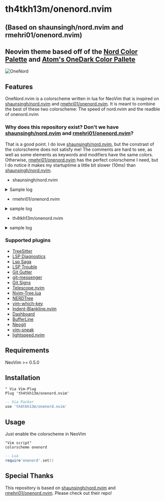# th4tkh13m/onenord.nvim 
## (Based on shaunsingh/nord.nvim and rmehri01/onenord.nvim)

## Neovim theme based off of the [Nord Color Palette](https://www.nordtheme.com/docs/colors-and-palettes) and [Atom's OneDark Color Pallete](https://github.com/atom/atom/tree/master/packages/one-dark-ui)

![OneNord](https://user-images.githubusercontent.com/29520244/140460591-0eddc8ae-0e50-4e7c-858c-9b063d435574.png)

## Features

OneNord.nvim is a colorscheme written in lua for NeoVim that is inspired on [shaunsingh/nord.nvim](https://github.com/shaunsingh/nord.nvim) and [rmehri01/onenord.nvim](https://github.com/rmehri01/onenord.nvim). It is meant to combine the best of these two colorscheme: The speed of nord.nvim and the readble of onenord.nvim


### Why does this repository exist? Don't we have [shaunsingh/nord.nvim](https://github.com/shaunsingh/nord.nvim) and [rmehri01/onenord.nvim](https://github.com/rmehri01/onenord.nvim)?

That is a good point. I do love [shaunsingh/nord.nvim](https://github.com/shaunsingh/nord.nvim), but the constrast of the colorscheme does not satisfy me! The comments are hard to see, as well as some elements as keywords and modifiers have the same colors. Otherwise, [rmehri01/onenord.nvim](https://github.com/rmehri01/onenord.nvim) has the perfect colorscheme I need, but I do notice it makes my startuptime a little bit slower (10ms) than [shaunsingh/nord.nvim](https://github.com/shaunsingh/nord.nvim).

- shaunsingh/nord.nvim
<details>
<summary>Sample log</summary>

```diff
times in msec
 clock   self+sourced   self:  sourced script
 clock   elapsed:              other lines

000.014  000.014: --- NVIM STARTING ---
000.658  000.644: locale set
001.330  000.672: inits 1
001.358  000.028: window checked
001.364  000.006: parsing arguments
001.439  000.075: expanding arguments
001.543  000.104: inits 2
002.729  001.186: init highlight
002.733  000.004: waiting for UI
004.295  001.562: done waiting for UI
004.326  000.031: init screen for UI
004.617  000.028  000.028: sourcing /usr/share/nvim/archlinux.vim
004.629  000.088  000.060: sourcing /etc/xdg//nvim/sysinit.vim
017.195  012.524  012.524: sourcing /home/th4tkh13m/.config/nvim/init.lua
017.233  000.295: sourcing vimrc file(s)
017.358  000.047  000.047: sourcing /usr/share/nvim/runtime/filetype.vim
017.607  000.028  000.028: sourcing /home/th4tkh13m/.local/share/nvim/site/pack/packer/start/filetype.nvim/filetype.vim
017.986  000.100  000.100: sourcing /usr/share/nvim/runtime/ftplugin.vim
018.491  000.082  000.082: sourcing /usr/share/nvim/runtime/indent.vim
019.747  000.602  000.602: sourcing /usr/share/nvim/runtime/syntax/syncolor.vim
020.380  001.345  000.743: sourcing /usr/share/nvim/runtime/syntax/synload.vim
020.609  001.688  000.343: sourcing /usr/share/nvim/runtime/syntax/syntax.vim
021.607  000.032  000.032: sourcing /usr/share/nvim/runtime/plugin/health.vim
021.743  000.104  000.104: sourcing /usr/share/nvim/runtime/plugin/man.vim
021.809  000.034  000.034: sourcing /usr/share/nvim/runtime/plugin/matchit.vim
022.230  000.394  000.394: sourcing /usr/share/nvim/runtime/plugin/matchparen.vim
022.606  000.027  000.027: sourcing /home/th4tkh13m/.local/share/nvim/rplugin.vim
022.625  000.360  000.333: sourcing /usr/share/nvim/runtime/plugin/rplugin.vim
022.704  000.052  000.052: sourcing /usr/share/nvim/runtime/plugin/tutor.vim
025.491  002.617  002.617: sourcing /home/th4tkh13m/.config/nvim/plugin/packer_compiled.lua
025.801  003.031: loading plugins
026.158  000.064  000.064: sourcing /home/th4tkh13m/.local/share/nvim/site/pack/packer/start/filetype.nvim/plugin/filetype.vim
026.704  000.288  000.288: sourcing /home/th4tkh13m/.local/share/nvim/site/pack/packer/start/nvim-lsp-installer/plugin/nvim-lsp-installer.vim
027.055  000.089  000.089: sourcing /home/th4tkh13m/.local/share/nvim/site/pack/packer/start/plenary.nvim/plugin/plenary.vim
027.465  001.223: loading packages
027.841  000.377: loading after plugins
027.873  000.032: inits 3
027.879  000.005: reading ShaDa
028.406  000.527: opening buffers
028.414  000.008: BufEnter autocommands
028.419  000.005: editing files in windows
032.814  000.393  000.393: sourcing /usr/share/nvim/runtime/syntax/syncolor.vim
034.217  000.325  000.325: sourcing /usr/share/nvim/runtime/syntax/syncolor.vim
035.172  000.325  000.325: sourcing /usr/share/nvim/runtime/syntax/syncolor.vim
042.187  012.725: VimEnter autocommands
042.196  000.009: UIEnter autocommands
042.876  000.532  000.532: sourcing /usr/share/nvim/runtime/autoload/provider/clipboard.vim
042.894  000.166: before starting main loop
068.800  025.906: first screen update
068.810  000.010: --- NVIM STARTED ---
```
</details>

- rmehri01/onenord.nvim
<details>
<summary>sample log</summary>

```diff
times in msec
 clock   self+sourced   self:  sourced script
 clock   elapsed:              other lines

000.028  000.028: --- NVIM STARTING ---
000.713  000.685: locale set
001.464  000.751: inits 1
001.497  000.032: window checked
001.504  000.008: parsing arguments
001.613  000.108: expanding arguments
001.702  000.089: inits 2
002.780  001.078: init highlight
002.783  000.004: waiting for UI
004.481  001.698: done waiting for UI
004.522  000.041: init screen for UI
004.822  000.030  000.030: sourcing /usr/share/nvim/archlinux.vim
004.833  000.090  000.061: sourcing /etc/xdg//nvim/sysinit.vim
018.034  013.159  013.159: sourcing /home/th4tkh13m/.config/nvim/init.lua
018.072  000.301: sourcing vimrc file(s)
018.201  000.048  000.048: sourcing /usr/share/nvim/runtime/filetype.vim
018.482  000.030  000.030: sourcing /home/th4tkh13m/.local/share/nvim/site/pack/packer/start/filetype.nvim/filetype.vim
018.873  000.104  000.104: sourcing /usr/share/nvim/runtime/ftplugin.vim
019.379  000.084  000.084: sourcing /usr/share/nvim/runtime/indent.vim
020.686  000.636  000.636: sourcing /usr/share/nvim/runtime/syntax/syncolor.vim
021.289  001.356  000.720: sourcing /usr/share/nvim/runtime/syntax/synload.vim
021.527  001.714  000.357: sourcing /usr/share/nvim/runtime/syntax/syntax.vim
022.535  000.032  000.032: sourcing /usr/share/nvim/runtime/plugin/health.vim
022.664  000.097  000.097: sourcing /usr/share/nvim/runtime/plugin/man.vim
022.739  000.042  000.042: sourcing /usr/share/nvim/runtime/plugin/matchit.vim
023.178  000.410  000.410: sourcing /usr/share/nvim/runtime/plugin/matchparen.vim
023.619  000.086  000.086: sourcing /home/th4tkh13m/.local/share/nvim/rplugin.vim
023.636  000.420  000.334: sourcing /usr/share/nvim/runtime/plugin/rplugin.vim
023.708  000.045  000.045: sourcing /usr/share/nvim/runtime/plugin/tutor.vim
026.238  002.336  002.336: sourcing /home/th4tkh13m/.config/nvim/plugin/packer_compiled.lua
026.518  003.085: loading plugins
026.813  000.044  000.044: sourcing /home/th4tkh13m/.local/share/nvim/site/pack/packer/start/filetype.nvim/plugin/filetype.vim
027.296  000.254  000.254: sourcing /home/th4tkh13m/.local/share/nvim/site/pack/packer/start/nvim-lsp-installer/plugin/nvim-lsp-installer.vim
027.618  000.082  000.082: sourcing /home/th4tkh13m/.local/share/nvim/site/pack/packer/start/plenary.nvim/plugin/plenary.vim
028.006  001.108: loading packages
028.351  000.345: loading after plugins
028.380  000.029: inits 3
028.383  000.004: reading ShaDa
028.869  000.485: opening buffers
028.876  000.007: BufEnter autocommands
028.880  000.004: editing files in windows
035.754  000.357  000.357: sourcing /usr/share/nvim/runtime/syntax/syncolor.vim
036.765  000.330  000.330: sourcing /usr/share/nvim/runtime/syntax/syncolor.vim
-043.254  009.797  009.109: sourcing /home/th4tkh13m/.local/share/nvim/site/pack/packer/opt/onenord.nvim/colors/onenord.lua
044.834  006.158: VimEnter autocommands
044.843  000.009: UIEnter autocommands
045.525  000.535  000.535: sourcing /usr/share/nvim/runtime/autoload/provider/clipboard.vim
045.543  000.165: before starting main loop
071.556  026.013: first screen update
071.566  000.010: --- NVIM STARTED ---
```
</details>

- th4tkh13m/onenord.nvim
<details>
<summary>sample log</summary>

```diff
times in msec
 clock   self+sourced   self:  sourced script
 clock   elapsed:              other lines

000.010  000.010: --- NVIM STARTING ---
000.496  000.487: locale set
001.019  000.523: inits 1
001.048  000.029: window checked
001.054  000.006: parsing arguments
001.118  000.064: expanding arguments
001.188  000.070: inits 2
002.026  000.838: init highlight
002.029  000.003: waiting for UI
003.252  001.224: done waiting for UI
003.277  000.024: init screen for UI
003.492  000.022  000.022: sourcing /usr/share/nvim/archlinux.vim
003.501  000.068  000.046: sourcing /etc/xdg//nvim/sysinit.vim
012.926  009.394  009.394: sourcing /home/th4tkh13m/.config/nvim/init.lua
012.963  000.225: sourcing vimrc file(s)
013.086  000.056  000.056: sourcing /usr/share/nvim/runtime/filetype.vim
013.299  000.024  000.024: sourcing /home/th4tkh13m/.local/share/nvim/site/pack/packer/start/filetype.nvim/filetype.vim
013.622  000.096  000.096: sourcing /usr/share/nvim/runtime/ftplugin.vim
014.030  000.064  000.064: sourcing /usr/share/nvim/runtime/indent.vim
015.070  000.485  000.485: sourcing /usr/share/nvim/runtime/syntax/syncolor.vim
015.570  001.071  000.585: sourcing /usr/share/nvim/runtime/syntax/synload.vim
015.750  001.342  000.271: sourcing /usr/share/nvim/runtime/syntax/syntax.vim
016.546  000.024  000.024: sourcing /usr/share/nvim/runtime/plugin/health.vim
016.644  000.074  000.074: sourcing /usr/share/nvim/runtime/plugin/man.vim
016.695  000.026  000.026: sourcing /usr/share/nvim/runtime/plugin/matchit.vim
017.014  000.299  000.299: sourcing /usr/share/nvim/runtime/plugin/matchparen.vim
017.304  000.019  000.019: sourcing /home/th4tkh13m/.local/share/nvim/rplugin.vim
017.317  000.274  000.255: sourcing /usr/share/nvim/runtime/plugin/rplugin.vim
017.374  000.035  000.035: sourcing /usr/share/nvim/runtime/plugin/tutor.vim
019.648  002.144  002.144: sourcing /home/th4tkh13m/.config/nvim/plugin/packer_compiled.lua
019.900  002.478: loading plugins
020.150  000.039  000.039: sourcing /home/th4tkh13m/.local/share/nvim/site/pack/packer/start/filetype.nvim/plugin/filetype.vim
020.563  000.218  000.218: sourcing /home/th4tkh13m/.local/share/nvim/site/pack/packer/start/nvim-lsp-installer/plugin/nvim-lsp-installer.vim
020.836  000.069  000.069: sourcing /home/th4tkh13m/.local/share/nvim/site/pack/packer/start/plenary.nvim/plugin/plenary.vim
021.162  000.936: loading packages
021.460  000.298: loading after plugins
021.484  000.024: inits 3
021.487  000.003: reading ShaDa
021.890  000.404: opening buffers
021.896  000.005: BufEnter autocommands
021.899  000.003: editing files in windows
025.648  000.341  000.341: sourcing /usr/share/nvim/runtime/syntax/syncolor.vim
026.849  000.279  000.279: sourcing /usr/share/nvim/runtime/syntax/syncolor.vim
027.666  000.275  000.275: sourcing /usr/share/nvim/runtime/syntax/syncolor.vim
034.772  011.978: VimEnter autocommands
034.782  000.010: UIEnter autocommands
035.368  000.457  000.457: sourcing /usr/share/nvim/runtime/autoload/provider/clipboard.vim
035.383  000.144: before starting main loop
057.655  022.272: first screen update
057.664  000.009: --- NVIM STARTED ---
```
</details>

### Supported plugins

- [TreeSitter](https://github.com/nvim-treesitter/nvim-treesitter)
- [LSP Diagnostics](https://neovim.io/doc/user/lsp.html)
- [Lsp Saga](https://github.com/glepnir/lspsaga.nvim)
- [LSP Trouble](https://github.com/folke/lsp-trouble.nvim)
- [Git Gutter](https://github.com/airblade/vim-gitgutter)
- [git-messenger](https://github.com/rhysd/git-messenger.vim)
- [Git Signs](https://github.com/lewis6991/gitsigns.nvim)
- [Telescope.nvim](https://github.com/nvim-telescope/telescope.nvim)
- [Nvim-Tree.lua](https://github.com/kyazdani42/nvim-tree.lua)
- [NERDTree](https://github.com/preservim/nerdtree)
- [vim-which-key](https://github.com/liuchengxu/vim-which-key)
- [Indent-Blankline.nvim](https://github.com/lukas-reineke/indent-blankline.nvim)
- [Dashboard](https://github.com/glepnir/dashboard-nvim)
- [BufferLine](https://github.com/akinsho/nvim-bufferline.lua)
- [Neogit](https://github.com/TimUntersberger/neogit)
- [vim-sneak](https://github.com/justinmk/vim-sneak)
- [lightspeed.nvim](https://github.com/ggandor/lightspeed.nvim)

## Requirements

NeoVim >= 0.5.0

## Installation

```vim
" Via Vim-Plug
Plug 'th4tkh13m/onenord.nvim'
```

```lua
-- Via Packer
use 'th4tkh13m/onenord.nvim'
```

## Usage

Just enable the colorscheme in NeoVim

```vim
"Vim script"
colorscheme onenord
```

```lua
-- Lua
require'onenord'.set()
```

## Special Thanks

This repository is based on [shaunsingh/nord.nvim](https://github.com/shaunsingh/nord.nvim) and [rmehri01/onenord.nvim](https://github.com/rmehri01/onenord.nvim). Please check out their repo!

